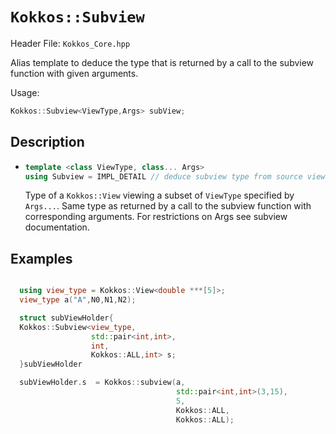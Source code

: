 # `Kokkos::Subview`

Header File: `Kokkos_Core.hpp`

Alias template to deduce the type that is returned by a call to the subview function with given arguments.

Usage:
  ```c++
  Kokkos::Subview<ViewType,Args> subView;
  ```

## Description

* ```c++
  template <class ViewType, class... Args>
  using Subview = IMPL_DETAIL // deduce subview type from source view traits
  ```
  Type of a `Kokkos::View` viewing a subset of `ViewType` specified by `Args...`.
  Same type as returned by a call to the subview function with corresponding arguments.
  For restrictions on Args see subview documentation.
   
## Examples

```c++

  using view_type = Kokkos::View<double ***[5]>;
  view_type a("A",N0,N1,N2);

  struct subViewHolder{
  Kokkos::Subview<view_type,
                  std::pair<int,int>,
                  int,
                  Kokkos::ALL,int> s;
  }subViewHolder

  subViewHolder.s  = Kokkos::subview(a,
                                     std::pair<int,int>(3,15),
                                     5,
                                     Kokkos::ALL,
                                     Kokkos::ALL);

```
